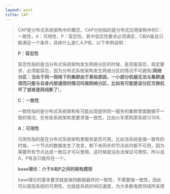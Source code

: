 ```yaml
---
layout: post
title: CAP
---
```


> CAP是分布式系统架构中的概念，CAP分别指的是分布式应用架构中的C：一致性，A：可用性，P：容忍性。其中容忍性要求必须满足，C和A能且只能满足一个条件，具体什么是C,A,P呢，以下举例说明：

> **P：容忍性**
>
> 容忍性指的是当分布式系统架构发生网络分区的时候，是否能容忍，规定要求，必须能容忍，因为分布式系统架构发生网络分区的情况不可避免(**网络分区：当处于同一网络下的集群由于某些原因，一小部分机器无法与集群通信而只能与自身内部通信的情况叫做网络分区，比如有可能是该分区交换机坏了或者是网线断了**)。

> **C：一致性**
>
> 一致性指的是分布式系统架构有可能出现提供同一服务的集群里面数据不一致的情况，在有些系统架构里要求强一致性，比如火车票购票系统12306,

> **A：可用性**
>
> 可用性指的是在分布式系统架构里服务是否可用，比如当系统是强一致性的时候，一个节点的数据发生了改变，剩下未同步的节点此时都不可用，因为需要所有节点达成一致后才可以使用，这时候就没办法保证可用性，所以说A，P有且只能存在一个。

> **base理论：介于A和P之间的架构模型**
>
> base理论的基本要求就是保持数据最终的一致性，不需要强一致性，因此可以提高系统的可用性，也就是系统的响应速度，为大多数电商领域所采用


